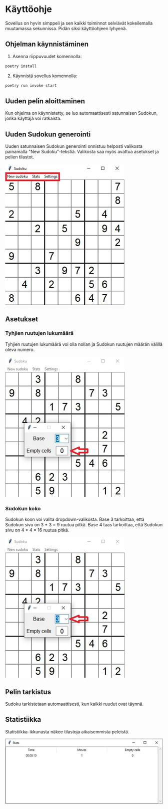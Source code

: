 # Käyttöohje

Sovellus on hyvin simppeli ja sen kaikki toiminnot selviävät kokeilemalla muutamassa sekunnissa. Pidän siksi käyttöohjeen lyhyenä.

## Ohjelman käynnistäminen

1. Asenna riippuvuudet komennolla:

```bash
poetry install
```

2. Käynnistä sovellus komennolla:

```bash
poetry run invoke start
```

## Uuden pelin aloittaminen

Kun ohjelma on käynnistetty, se luo automaattisesti satunnaisen Sudokun, jonka käyttäjä voi ratkaista.

## Uuden Sudokun generointi

Uuden satunnaisen Sudokun generointi onnistuu helposti valikosta painamalla "New Sudoku"-tekstiä. Valikosta saa myös avattua asetukset ja pelien tilastot.

![Sudoku](../assets/menu.jpg)

## Asetukset

### Tyhjien ruutujen lukumäärä

Tyhjien ruutujen lukumäärä voi olla nollan ja Sudokun ruutujen määrän välillä oleva numero.

![Tyhjien ruutujen lukumäärä -asetus](../assets/empty_cells.jpg)

### Sudokun koko

Sudokun koon voi valita dropdown-valikosta. Base 3 tarkoittaa, että Sudokun sivu on 3 * 3 = 9 ruutua pitkä. Base 4 taas tarkoittaa, että Sudokun sivu on 4 * 4 = 16 ruutua pitkä.

![Base-asetus](../assets/base.jpg)

## Pelin tarkistus

Sudoku tarkistetaan automaattisesti, kun kaikki ruudut ovat täynnä.

## Statistiikka

Statistiikka-ikkunasta näkee tilastoja aikaisemmista peleistä.

![Statistiikka-ikkuna](../assets/stats.jpg)